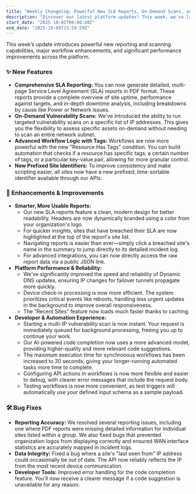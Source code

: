 ```yaml
---
title: "Weekly Changelog: Powerful New SLA Reports, On-Demand Scans, and Workflow Upgrades"
description: "Discover our latest platform updates! This week, we've launched powerful new SLA reporting, on-demand vulnerability scans, and advanced workflow tag conditions."
start_date: "2025-10-02T00:00:00Z"
end_date: "2025-10-09T23:59:59Z"
---
```


This week’s update introduces powerful new reporting and scanning capabilities, major workflow enhancements, and significant performance improvements across the platform.

### ✨ New Features

*   **Comprehensive SLA Reporting:** You can now generate detailed, multi-page Service Level Agreement (SLA) reports in PDF format. These reports provide a complete overview of site uptime, performance against targets, and in-depth downtime analysis, including breakdowns by cause like Power or Network issues.
*   **On-Demand Vulnerability Scans:** We've introduced the ability to run targeted vulnerability scans on a specific list of IP addresses. This gives you the flexibility to assess specific assets on-demand without needing to scan an entire network subnet.
*   **Advanced Workflow Logic with Tags:** Workflows are now more powerful with the new "Resource Has Tags" condition. You can build automation that checks if a resource has specific tags, a certain number of tags, or a particular key-value pair, allowing for more granular control.
*   **New Prefixed Site Identifiers:** To improve consistency and make scripting easier, all sites now have a new prefixed, time-sortable identifier available through our APIs.

### 🚀 Enhancements & Improvements

*   **Smarter, More Usable Reports:**
    *   Our new SLA reports feature a clean, modern design for better readability. Headers are now dynamically branded using a color from your organization's logo.
    *   For quicker insights, sites that have breached their SLA are now highlighted at the top of the report's site list.
    *   Navigating reports is easier than ever—simply click a breached site's name in the summary to jump directly to its detailed incident log.
    *   For advanced integrations, you can now directly access the raw report data via a public JSON link.
*   **Platform Performance & Reliability:**
    *   We've significantly improved the speed and reliability of Dynamic DNS updates, ensuring IP changes for failover tunnels propagate more quickly.
    *   Device check-in processing is now more efficient. The system prioritizes critical events like reboots, handling less urgent updates in the background to improve overall responsiveness.
    *   The "Recent Sites" feature now loads much faster thanks to caching.
*   **Developer & Automation Experience:**
    *   Starting a multi-IP vulnerability scan is now instant. Your request is immediately queued for background processing, freeing you up to continue your work.
    *   Our AI-powered code completion now uses a more advanced model, providing higher-quality and more relevant code suggestions.
    *   The maximum execution time for synchronous workflows has been increased to 30 seconds, giving your longer-running automated tasks more time to complete.
    *   Configuring API actions in workflows is now more flexible and easier to debug, with clearer error messages that include the request body.
    *   Testing workflows is now more convenient, as test triggers will automatically use your defined input schema as a sample payload.

### 🛠️ Bug Fixes

*   **Reporting Accuracy:** We resolved several reporting issues, including one where PDF reports were missing detailed information for individual sites listed within a group. We also fixed bugs that prevented organization logos from displaying correctly and ensured WAN interface statistics are accurately mapped in incident logs.
*   **Data Integrity:** Fixed a bug where a site's "last seen from" IP address could occasionally be out of date. The API now reliably reflects the IP from the most recent device communication.
*   **Developer Tools:** Improved error handling for the code completion feature. You'll now receive a clearer message if a code suggestion is unavailable for any reason.

